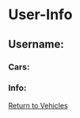 # User-Info
## Username: <Users-Name>
### Cars: <list-of-cars>
### Info:
[Return to Vehicles](https://projectemiszero.github.io/Home-Page/)
